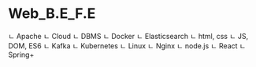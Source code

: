 # Web_B.E_F.E
ㄴ Apache
ㄴ Cloud
ㄴ DBMS
ㄴ Docker
ㄴ Elasticsearch
ㄴ html, css
ㄴ JS, DOM, ES6
ㄴ Kafka
ㄴ Kubernetes
ㄴ Linux
ㄴ Nginx
ㄴ node.js
ㄴ React
ㄴ Spring+